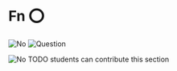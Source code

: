 # Fn :o:

![No](images/no.png)  ![Question](images/question.png)

![No](images/no.png) TODO students can contribute this section

